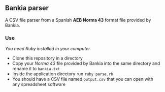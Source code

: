 ## Bankia parser
A CSV file parser from a Spanish **AEB Norma 43** format file provided by Bankia.

### Use
_You need Ruby installed in your computer_
- Clone this repository in a directory
- Copy your _Norma 43_ file provided by Bankia into the same directory and rename it to `bankia.txt`
- Inside the application directory run `ruby parse.rb`
- You should have a CSV file named `output.csv` that you can open with any spreadsheet software
